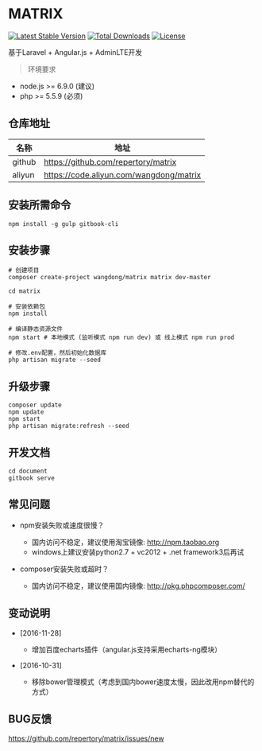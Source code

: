 # MATRIX

[![Latest Stable Version](https://poser.pugx.org/wangdong/matrix/v/stable)](https://packagist.org/packages/wangdong/matrix)
[![Total Downloads](https://poser.pugx.org/wangdong/matrix/downloads)](https://packagist.org/packages/wangdong/matrix)
[![License](https://poser.pugx.org/wangdong/matrix/license)](https://packagist.org/packages/wangdong/matrix)

基于Laravel + Angular.js + AdminLTE开发

> 环境要求
- node.js >= 6.9.0 (建议)
- php >= 5.5.9 (必须)

## 仓库地址

|  名称  |                 地址                    |
| ------ | --------------------------------------- |
| github | https://github.com/repertory/matrix     |
| aliyun | https://code.aliyun.com/wangdong/matrix |

## 安装所需命令
```
npm install -g gulp gitbook-cli
```

## 安装步骤
```
# 创建项目
composer create-project wangdong/matrix matrix dev-master

cd matrix

# 安装依赖包
npm install

# 编译静态资源文件
npm start # 本地模式 (监听模式 npm run dev) 或 线上模式 npm run prod

# 修改.env配置，然后初始化数据库
php artisan migrate --seed
```

## 升级步骤
```
composer update
npm update
npm start
php artisan migrate:refresh --seed
```

## 开发文档
```
cd document
gitbook serve
```

## 常见问题
- npm安装失败或速度很慢？
  - 国内访问不稳定，建议使用淘宝镜像: http://npm.taobao.org
  - windows上建议安装python2.7 + vc2012 + .net framework3后再试

- composer安装失败或超时？
  - 国内访问不稳定，建议使用国内镜像: http://pkg.phpcomposer.com/

## 变动说明
- [2016-11-28]
  - 增加百度echarts插件（angular.js支持采用echarts-ng模块）

- [2016-10-31]
  - 移除bower管理模式（考虑到国内bower速度太慢，因此改用npm替代的方式）

## BUG反馈 

https://github.com/repertory/matrix/issues/new